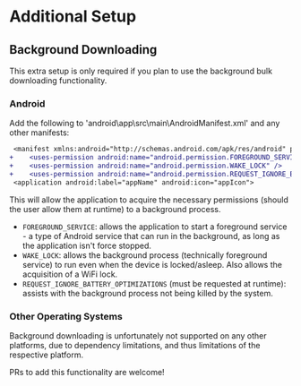 # Additional Setup

## Background Downloading

This extra setup is only required if you plan to use the background bulk downloading functionality.

### Android

Add the following to 'android\app\src\main\AndroidManifest.xml' and any other manifests:

```diff
 <manifest xmlns:android="http://schemas.android.com/apk/res/android" package="packageName">
+    <uses-permission android:name="android.permission.FOREGROUND_SERVICE" />
+    <uses-permission android:name="android.permission.WAKE_LOCK" />
+    <uses-permission android:name="android.permission.REQUEST_IGNORE_BATTERY_OPTIMIZATIONS"/>
 <application android:label="appName" android:icon="appIcon">
```

This will allow the application to acquire the necessary permissions (should the user allow them at runtime) to a background process.

* `FOREGROUND_SERVICE`: allows the application to start a foreground service - a type of Android service that can run in the background, as long as the application isn't force stopped.
* `WAKE_LOCK`: allows the background process (technically foreground service) to run even when the device is locked/asleep. Also allows the acquisition of a WiFi lock.
* `REQUEST_IGNORE_BATTERY_OPTIMIZATIONS` (must be requested at runtime): assists with the background process not being killed by the system.

### Other Operating Systems

Background downloading is unfortunately not supported on any other platforms, due to dependency limitations, and thus limitations of the respective platform.

PRs to add this functionality are welcome!
